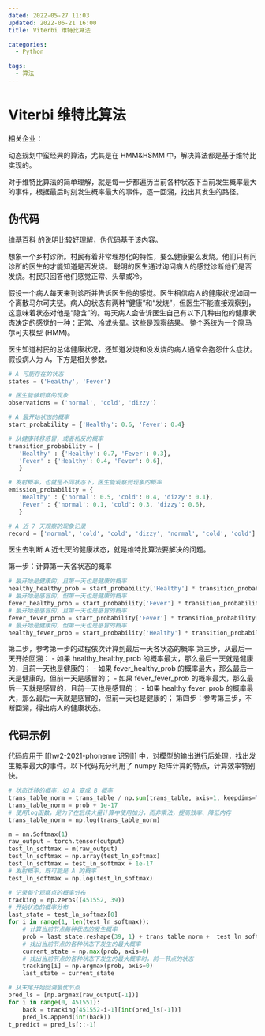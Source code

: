 ```yaml
---
dated: 2022-05-27 11:03
updated: 2022-06-21 16:00
title: Viterbi 维特比算法

categories:
  - Python

tags:
  - 算法
---
```


# Viterbi 维特比算法

相关企业：

动态规划中蛮经典的算法，尤其是在 HMM&HSMM 中，解决算法都是基于维特比实现的。

对于维特比算法的简单理解，就是每一步都遍历当前各种状态下当前发生概率最大的事件，根据最后时刻发生概率最大的事件，逐一回溯，找出其发生的路径。

## 伪代码

[维基百科](https://zh.wikipedia.org/wiki/%E7%BB%B4%E7%89%B9%E6%AF%94%E7%AE%97%E6%B3%95) 的说明比较好理解，伪代码基于该内容。

想象一个乡村诊所。村民有着非常理想化的特性，要么健康要么发烧。他们只有问诊所的医生的才能知道是否发烧。 聪明的医生通过询问病人的感觉诊断他们是否发烧。村民只回答他们感觉正常、头晕或冷。

假设一个病人每天来到诊所并告诉医生他的感觉。医生相信病人的健康状况如同一个离散马尔可夫链。病人的状态有两种“健康”和“发烧”，但医生不能直接观察到，这意味着状态对他是“隐含”的。每天病人会告诉医生自己有以下几种由他的健康状态决定的感觉的一种：正常、冷或头晕。这些是观察结果。 整个系统为一个隐马尔可夫模型 (HMM)。

医生知道村民的总体健康状况，还知道发烧和没发烧的病人通常会抱怨什么症状。假设病人为 A，下方是相关参数。

```python
# A 可能存在的状态
states = ('Healthy', 'Fever')

# 医生能够观察的现象
observations = ('normal', 'cold', 'dizzy')

# A 最开始状态的概率
start_probability = {'Healthy': 0.6, 'Fever': 0.4}

# 从健康转移感冒，或者相反的概率
transition_probability = {
   'Healthy' : {'Healthy': 0.7, 'Fever': 0.3},
   'Fever' : {'Healthy': 0.4, 'Fever': 0.6},
   }

# 发射概率，也就是不同状态下，医生能观察到现象的概率
emission_probability = {
   'Healthy' : {'normal': 0.5, 'cold': 0.4, 'dizzy': 0.1},
   'Fever' : {'normal': 0.1, 'cold': 0.3, 'dizzy': 0.6},
   }

# A 近 7 天观察的现象记录
record = ['normal', 'cold', 'cold', 'dizzy', 'normal', 'cold', 'cold']
```

医生去判断 A 近七天的健康状态，就是维特比算法要解决的问题。

第一步：计算第一天各状态的概率

```python
# 最开始是健康的，且第一天也是健康的概率
healthy_healthy_prob = start_probability['Healthy'] * transition_probability['Healthy']['Healthy'] * emission_probability['Healthy']['normal']
# 最开始是感冒的，但第一天也是健康的概率
fever_healthy_prob = start_probability['Fever'] * transition_probability['Fever']['Healthy'] * emission_probability['Healthy']['normal']
# 最开始是感冒的，且第一天也是感冒的概率
fever_fever_prob = start_probability['Fever'] * transition_probability['Fever']['Fever'] * emission_probability['Fever']['normal']
# 最开始是健康的，但第一天也是感冒的概率
healthy_fever_prob = start_probability['Healthy'] * transition_probability['Healthy']['Fever'] * emission_probability['Fever']['normal']
```

第二步，参考第一步的过程依次计算到最后一天各状态的概率
第三步，从最后一天开始回溯： - 如果 healthy_healthy_prob 的概率最大，那么最后一天就是健康的，且前一天也是健康的； - 如果 fever_healthy_prob 的概率最大，那么最后一天是健康的，但前一天是感冒的； - 如果 fever_fever_prob 的概率最大，那么最后一天就是感冒的，且前一天也是感冒的； - 如果 healthy_fever_prob 的概率最大，那么最后一天就是感冒的，但前一天也是健康的；
第四步：参考第三步，不断回溯，得出病人的健康状态。

## 代码示例

代码应用于 [[hw2-2021-phoneme 识别]] 中，对模型的输出进行后处理，找出发生概率最大的事件。以下代码充分利用了 numpy 矩阵计算的特点，计算效率特别快。

```python
# 状态迁移的概率，如 A 变成 B 概率
trans_table_norm = trans_table / np.sum(trans_table, axis=1, keepdims=True)
trans_table_norm = prob + 1e-17
# 使用log函数，是为了在后续大量计算中使用加分，而非乘法，提高效率、降低内存
trans_table_norm = np.log(trans_table_norm)

m = nn.Softmax(1)
raw_output = torch.tensor(output)
test_ln_softmax = m(raw_output)
test_ln_softmax = np.array(test_ln_softmax)
test_ln_softmax = test_ln_softmax + 1e-17
# 发射概率，既可能是 A 的概率
test_ln_softmax = np.log(test_ln_softmax)

# 记录每个观察点的概率分布
tracking = np.zeros((451552, 39))
# 开始状态的概率分布
last_state = test_ln_softmax[0]
for i in range(1, len(test_ln_softmax)):
    # 计算当前节点每种状态的发生概率
    prob = last_state.reshape(39, 1) + trans_table_norm +  test_ln_softmax[i]
    # 找出当前节点的各种状态下发生的最大概率
    current_state = np.max(prob, axis=0)
    # 找出当前节点的各种状态下发生的最大概率时，前一节点的状态
    tracking[i] = np.argmax(prob, axis=0)
    last_state = current_state

# 从末尾开始回溯最优节点
pred_ls = [np.argmax(raw_output[-1])]
for i in range(0, 451551):
    back = tracking[451552-i-1][int(pred_ls[-1])]
    pred_ls.append(int(back))
t_predict = pred_ls[::-1]
```
